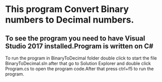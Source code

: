 # This program Convert Binary numbers to Decimal numbers.

## To see the program you need to have Visual Studio 2017 installed.Program is written on C#
To run the program in BinaryToDecimal folder double click to start the file BinaryToDecimal.sln after that go to Solution Explorer and double click Program.cs to open the program code.After that press ctrl+f5 to run the program.
